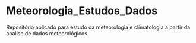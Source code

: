 # Meteorologia_Estudos_Dados
Repositório aplicado para estudo da meteorologia e climatologia a partir da analise de dados meteorológicos.
